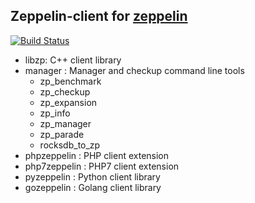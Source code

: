 ## Zeppelin-client for [zeppelin](https://github.com/Qihoo360/zeppelin)

[![Build Status](https://travis-ci.org/Qihoo360/zeppelin-client.svg?branch=master)](https://travis-ci.org/Qihoo360/zeppelin-client)

- libzp: C++ client library
- manager : Manager and checkup command line tools
  - zp_benchmark
  - zp_checkup
  - zp_expansion
  - zp_info
  - zp_manager
  - zp_parade
  - rocksdb_to_zp
- phpzeppelin : PHP client extension
- php7zeppelin : PHP7 client extension
- pyzeppelin : Python client library
- gozeppelin : Golang client library
